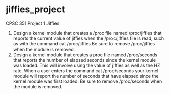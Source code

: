 # jiffies_project

CPSC 351 Project 1 Jiffies

1. Design a kernel module that creates a /proc file named /proc/jiffies that reports the current value of
jiffies when the /proc/jiffies file is read, such as with the command
cat /proc/jiffies
Be sure to remove /proc/jiffies when the module is removed.
2. Design a kernel module that creates a proc file named /proc/seconds that reports the number of elapsed seconds since the kernel module was loaded. This will involve using the value of jiffies as well as the HZ rate. When a user enters the command
cat /proc/seconds
your kernel module will report the number of seconds that have elapsed since the kernel module was first loaded. Be sure to remove /proc/seconds when the module is removed.

